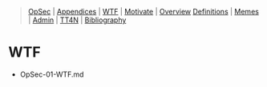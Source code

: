 [  this is a comment. ]::

<link href="styles.css" rel="stylesheet"></link>

> [OpSec](../OpSec.md) | [Appendices](./OpSec-00-Appendices.md) | [WTF](./OpSec-01-WTF.md) | [Motivate](./OpSec-02-Motivate.md) | [Overview](./OpSec-03-Overview.md)
> [Definitions](./OpSec-04-Definitions.md) | [Memes](./OpSec-05-Memes.md) | [Admin](./OpSec-06-Admin.md) | [TT4N](./OpSec-07-TT4N-v2.md) | [Bibliography](./OpSec-99-Bibliography.md)

# WTF

- OpSec-01-WTF.md

